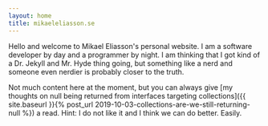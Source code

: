 ```yaml
---
layout: home
title: mikaeleliasson.se
---
```

Hello and welcome to Mikael Eliasson's personal website. I am a software developer by day and a programmer by night. I am thinking that I got kind of a Dr. Jekyll and Mr. Hyde thing going, but something like a nerd and someone even nerdier is probably closer to the truth.

Not much content here at the moment, but you can always give [my thoughts on null being returned from interfaces targeting collections]({{ site.baseurl }}{% post_url 2019-10-03-collections-are-we-still-returning-null %}) a read. Hint: I do not like it and I think we can do better. Easily.
